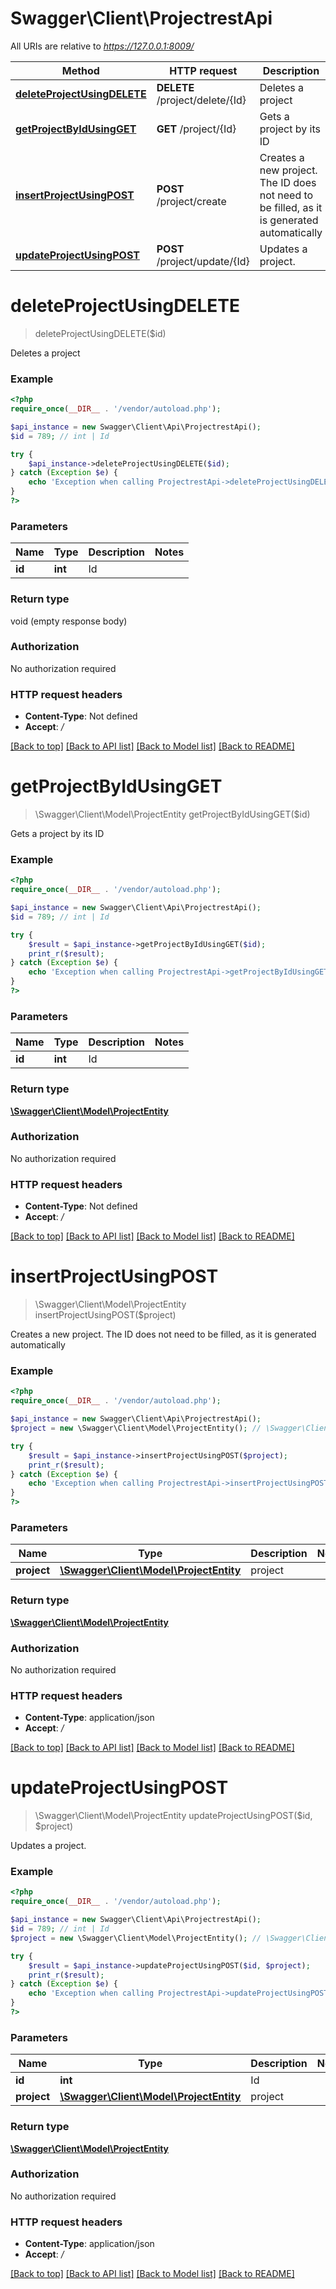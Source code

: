 # Swagger\Client\ProjectrestApi

All URIs are relative to *https://127.0.0.1:8009/*

Method | HTTP request | Description
------------- | ------------- | -------------
[**deleteProjectUsingDELETE**](ProjectrestApi.md#deleteProjectUsingDELETE) | **DELETE** /project/delete/{Id} | Deletes a project
[**getProjectByIdUsingGET**](ProjectrestApi.md#getProjectByIdUsingGET) | **GET** /project/{Id} | Gets a project by its ID
[**insertProjectUsingPOST**](ProjectrestApi.md#insertProjectUsingPOST) | **POST** /project/create | Creates a new project. The ID does not need to be filled, as it is generated automatically
[**updateProjectUsingPOST**](ProjectrestApi.md#updateProjectUsingPOST) | **POST** /project/update/{Id} | Updates a project.


# **deleteProjectUsingDELETE**
> deleteProjectUsingDELETE($id)

Deletes a project

### Example
```php
<?php
require_once(__DIR__ . '/vendor/autoload.php');

$api_instance = new Swagger\Client\Api\ProjectrestApi();
$id = 789; // int | Id

try {
    $api_instance->deleteProjectUsingDELETE($id);
} catch (Exception $e) {
    echo 'Exception when calling ProjectrestApi->deleteProjectUsingDELETE: ', $e->getMessage(), PHP_EOL;
}
?>
```

### Parameters

Name | Type | Description  | Notes
------------- | ------------- | ------------- | -------------
 **id** | **int**| Id |

### Return type

void (empty response body)

### Authorization

No authorization required

### HTTP request headers

 - **Content-Type**: Not defined
 - **Accept**: *_/_*

[[Back to top]](#) [[Back to API list]](../../README.md#documentation-for-api-endpoints) [[Back to Model list]](../../README.md#documentation-for-models) [[Back to README]](../../README.md)

# **getProjectByIdUsingGET**
> \Swagger\Client\Model\ProjectEntity getProjectByIdUsingGET($id)

Gets a project by its ID

### Example
```php
<?php
require_once(__DIR__ . '/vendor/autoload.php');

$api_instance = new Swagger\Client\Api\ProjectrestApi();
$id = 789; // int | Id

try {
    $result = $api_instance->getProjectByIdUsingGET($id);
    print_r($result);
} catch (Exception $e) {
    echo 'Exception when calling ProjectrestApi->getProjectByIdUsingGET: ', $e->getMessage(), PHP_EOL;
}
?>
```

### Parameters

Name | Type | Description  | Notes
------------- | ------------- | ------------- | -------------
 **id** | **int**| Id |

### Return type

[**\Swagger\Client\Model\ProjectEntity**](../Model/ProjectEntity.md)

### Authorization

No authorization required

### HTTP request headers

 - **Content-Type**: Not defined
 - **Accept**: *_/_*

[[Back to top]](#) [[Back to API list]](../../README.md#documentation-for-api-endpoints) [[Back to Model list]](../../README.md#documentation-for-models) [[Back to README]](../../README.md)

# **insertProjectUsingPOST**
> \Swagger\Client\Model\ProjectEntity insertProjectUsingPOST($project)

Creates a new project. The ID does not need to be filled, as it is generated automatically

### Example
```php
<?php
require_once(__DIR__ . '/vendor/autoload.php');

$api_instance = new Swagger\Client\Api\ProjectrestApi();
$project = new \Swagger\Client\Model\ProjectEntity(); // \Swagger\Client\Model\ProjectEntity | project

try {
    $result = $api_instance->insertProjectUsingPOST($project);
    print_r($result);
} catch (Exception $e) {
    echo 'Exception when calling ProjectrestApi->insertProjectUsingPOST: ', $e->getMessage(), PHP_EOL;
}
?>
```

### Parameters

Name | Type | Description  | Notes
------------- | ------------- | ------------- | -------------
 **project** | [**\Swagger\Client\Model\ProjectEntity**](../Model/\Swagger\Client\Model\ProjectEntity.md)| project |

### Return type

[**\Swagger\Client\Model\ProjectEntity**](../Model/ProjectEntity.md)

### Authorization

No authorization required

### HTTP request headers

 - **Content-Type**: application/json
 - **Accept**: *_/_*

[[Back to top]](#) [[Back to API list]](../../README.md#documentation-for-api-endpoints) [[Back to Model list]](../../README.md#documentation-for-models) [[Back to README]](../../README.md)

# **updateProjectUsingPOST**
> \Swagger\Client\Model\ProjectEntity updateProjectUsingPOST($id, $project)

Updates a project.

### Example
```php
<?php
require_once(__DIR__ . '/vendor/autoload.php');

$api_instance = new Swagger\Client\Api\ProjectrestApi();
$id = 789; // int | Id
$project = new \Swagger\Client\Model\ProjectEntity(); // \Swagger\Client\Model\ProjectEntity | project

try {
    $result = $api_instance->updateProjectUsingPOST($id, $project);
    print_r($result);
} catch (Exception $e) {
    echo 'Exception when calling ProjectrestApi->updateProjectUsingPOST: ', $e->getMessage(), PHP_EOL;
}
?>
```

### Parameters

Name | Type | Description  | Notes
------------- | ------------- | ------------- | -------------
 **id** | **int**| Id |
 **project** | [**\Swagger\Client\Model\ProjectEntity**](../Model/\Swagger\Client\Model\ProjectEntity.md)| project |

### Return type

[**\Swagger\Client\Model\ProjectEntity**](../Model/ProjectEntity.md)

### Authorization

No authorization required

### HTTP request headers

 - **Content-Type**: application/json
 - **Accept**: *_/_*

[[Back to top]](#) [[Back to API list]](../../README.md#documentation-for-api-endpoints) [[Back to Model list]](../../README.md#documentation-for-models) [[Back to README]](../../README.md)

